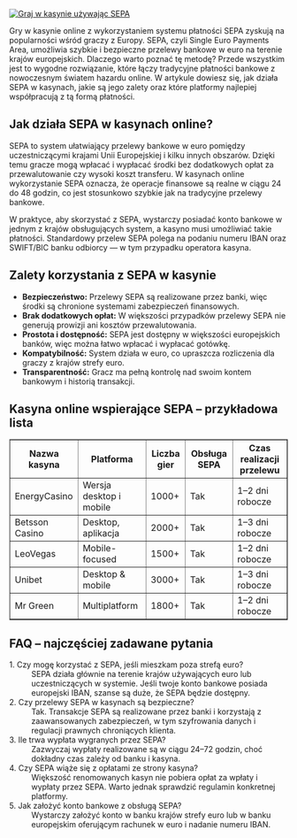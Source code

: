 [![Graj w kasynie używając SEPA](https://123-caf.pages.dev/gitsignup.png)](https://vrmoo.ru/Bt82HjjY)

<p>Gry w kasynie online z wykorzystaniem systemu płatności SEPA zyskują na popularności wśród graczy z Europy. SEPA, czyli Single Euro Payments Area, umożliwia szybkie i bezpieczne przelewy bankowe w euro na terenie krajów europejskich. Dlaczego warto poznać tę metodę? Przede wszystkim jest to wygodne rozwiązanie, które łączy tradycyjne płatności bankowe z nowoczesnym światem hazardu online. W artykule dowiesz się, jak działa SEPA w kasynach, jakie są jego zalety oraz które platformy najlepiej współpracują z tą formą płatności.</p>  <h2>Jak działa SEPA w kasynach online?</h2> <p>SEPA to system ułatwiający przelewy bankowe w euro pomiędzy uczestniczącymi krajami Unii Europejskiej i kilku innych obszarów. Dzięki temu gracze mogą wpłacać i wypłacać środki bez dodatkowych opłat za przewalutowanie czy wysoki koszt transferu. W kasynach online wykorzystanie SEPA oznacza, że operacje finansowe są realne w ciągu 24 do 48 godzin, co jest stosunkowo szybkie jak na tradycyjne przelewy bankowe.</p> <p>W praktyce, aby skorzystać z SEPA, wystarczy posiadać konto bankowe w jednym z krajów obsługujących system, a kasyno musi umożliwiać takie płatności. Standardowy przelew SEPA polega na podaniu numeru IBAN oraz SWIFT/BIC banku odbiorcy — w tym przypadku operatora kasyna.</p>  <h2>Zalety korzystania z SEPA w kasynie</h2> <ul> <li><strong>Bezpieczeństwo:</strong> Przelewy SEPA są realizowane przez banki, więc środki są chronione systemami zabezpieczeń finansowych.</li> <li><strong>Brak dodatkowych opłat:</strong> W większości przypadków przelewy SEPA nie generują prowizji ani kosztów przewalutowania.</li> <li><strong>Prostota i dostępność:</strong> SEPA jest dostępny w większości europejskich banków, więc można łatwo wpłacać i wypłacać gotówkę.</li> <li><strong>Kompatybilność:</strong> System działa w euro, co upraszcza rozliczenia dla graczy z krajów strefy euro.</li> <li><strong>Transparentność:</strong> Gracz ma pełną kontrolę nad swoim kontem bankowym i historią transakcji.</li> </ul>  <h2>Kasyna online wspierające SEPA – przykładowa lista</h2> <table border="1" cellpadding="5" cellspacing="0"> <thead> <tr> <th>Nazwa kasyna</th> <th>Platforma</th> <th>Liczba gier</th> <th>Obsługa SEPA</th> <th>Czas realizacji przelewu</th> </tr> </thead> <tbody> <tr> <td>EnergyCasino</td> <td>Wersja desktop i mobile</td> <td>1000+</td> <td>Tak</td> <td>1–2 dni robocze</td> </tr> <tr> <td>Betsson Casino</td> <td>Desktop, aplikacja</td> <td>2000+</td> <td>Tak</td> <td>1–3 dni robocze</td> </tr> <tr> <td>LeoVegas</td> <td>Mobile-focused</td> <td>1500+</td> <td>Tak</td> <td>1–2 dni robocze</td> </tr> <tr> <td>Unibet</td> <td>Desktop & mobile</td> <td>3000+</td> <td>Tak</td> <td>1–3 dni robocze</td> </tr> <tr> <td>Mr Green</td> <td>Multiplatform</td> <td>1800+</td> <td>Tak</td> <td>1–2 dni robocze</td> </tr> </tbody> </table>  <h2>FAQ – najczęściej zadawane pytania</h2> <dl> <dt>1. Czy mogę korzystać z SEPA, jeśli mieszkam poza strefą euro?</dt> <dd>SEPA działa głównie na terenie krajów używających euro lub uczestniczących w systemie. Jeśli twoje konto bankowe posiada europejski IBAN, szanse są duże, że SEPA będzie dostępny.</dd>  <dt>2. Czy przelewy SEPA w kasynach są bezpieczne?</dt> <dd>Tak. Transakcje SEPA są realizowane przez banki i korzystają z zaawansowanych zabezpieczeń, w tym szyfrowania danych i regulacji prawnych chroniących klienta.</dd>  <dt>3. Ile trwa wypłata wygranych przez SEPA?</dt> <dd>Zazwyczaj wypłaty realizowane są w ciągu 24–72 godzin, choć dokładny czas zależy od banku i kasyna.</dd>  <dt>4. Czy SEPA wiąże się z opłatami ze strony kasyna?</dt> <dd>Większość renomowanych kasyn nie pobiera opłat za wpłaty i wypłaty przez SEPA. Warto jednak sprawdzić regulamin konkretnej platformy.</dd>  <dt>5. Jak założyć konto bankowe z obsługą SEPA?</dt> <dd>Wystarczy założyć konto w banku krajów strefy euro lub w banku europejskim oferującym rachunek w euro i nadanie numeru IBAN.</dd> </dl>